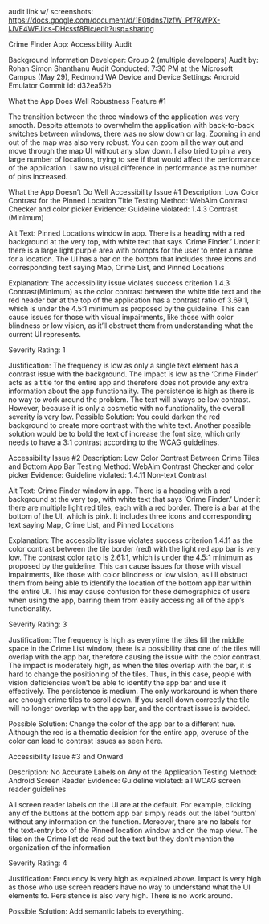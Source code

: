 audit link w/ screenshots: https://docs.google.com/document/d/1E0tidns7lzfW_Pf7RWPX-lJVE4WFJics-DHcssf8Bic/edit?usp=sharing

Crime Finder App: Accessibility Audit

Background Information
Developer: Group 2 (multiple developers)
Audit by: Rohan Simon Shanthanu 
Audit Conducted: 7:30 PM at the Microsoft Campus (May 29), Redmond WA
Device and Device Settings: Android Emulator 
Commit id: d32ea52b


What the App Does Well
Robustness Feature #1

The transition between the three windows of the application was very smooth. Despite attempts to overwhelm the application with back-to-back switches between windows, there was no slow down or lag. Zooming in and out of the map was also very robust. You can zoom all the way out and move through the map UI without any slow down. I also tried to pin a very large number of locations, trying to see if that would affect the performance of the application. I saw no visual difference in performance as the number of pins increased.


What the App Doesn’t Do Well
Accessibility Issue #1
Description:  Low Color Contrast for the Pinned Location Title
Testing Method: WebAim Contrast Checker and color picker
Evidence: Guideline violated: 1.4.3 Contrast (Minimum)

Alt Text: Pinned Locations window in app. There is a heading with a red background at the very top, with white text that says ‘Crime Finder.’ Under it there is a large light purple area with prompts for the user to enter a name for a location. The UI has a bar on the bottom that includes three icons and corresponding text saying Map, Crime List, and Pinned Locations

Explanation: The accessibility issue violates success criterion 1.4.3 Contrast(Minimum) as the color contrast between the white title text and the red header bar at the top of the application has a contrast ratio of 3.69:1, which is under the 4.5:1 minimum as proposed by the guideline. This can cause issues for those with visual impairments, like those with color blindness or low vision, as it’ll obstruct them from understanding what the current UI represents.

Severity Rating: 1

Justification:
The frequency is low as only a single text element has a contrast issue with the background. The impact is low as the ‘Crime Finder’ acts as a title for the entire app and therefore does not provide any extra information about the app functionality. The persistence is high as there is no way to work around the problem. The text will always be low contrast. However, because it is only a cosmetic with no functionality, the overall severity is very low. 
Possible Solution: You could darken the red background to create more contrast with the white text. Another possible solution would be to bold the text of increase the font size, which only needs to have a 3:1 contrast according to the WCAG guidelines.


Accessibility Issue #2
Description:  Low Color Contrast Between Crime Tiles and Bottom App Bar
Testing Method: WebAim Contrast Checker and color picker
Evidence: Guideline violated: 1.4.11 Non-text Contrast


Alt Text: Crime Finder window in app. There is a heading with a red background at the very top, with white text that says ‘Crime Finder.’ Under it there are multiple light red tiles, each with a red border. There is a bar at the bottom of the UI, which is pink. It includes three icons and corresponding text saying Map, Crime List, and Pinned Locations

Explanation: The accessibility issue violates success criterion 1.4.11 as the color contrast between the tile border (red) with the light red app bar is very low. The contrast color ratio is 2.61:1, which is under the 4.5:1 minimum as proposed by the guideline. This can cause issues for those with visual impairments, like those with color blindness or low vision, as i ll obstruct them from being able to identify the location of the bottom app bar within the entire UI. This may cause confusion for these demographics of users when using the app, barring them from easily accessing all of the app’s functionality.

Severity Rating: 3

Justification: The frequency is high as everytime the tiles fill the middle space in the Crime List window, there is a possibility that one of the tiles will overlap with the app bar, therefore causing the issue with the color contrast. The impact is moderately high, as when the tiles overlap with the bar, it is hard to change the positioning of the tiles. Thus, in this case, people with vision deficiencies won’t be able to identify the app bar and use it effectively. The persistence is medium. The only workaround is when there are enough crime tiles to scroll down. If you scroll down correctly the tile will no longer overlap with the app bar, and the contrast issue is avoided. 

Possible Solution: Change the color of the app bar to a different hue. Although the red is a thematic decision for the entire app, overuse of the color can lead to contrast issues as seen here. 

Accessibility Issue #3 and Onward

Description:  No Accurate Labels on Any of the Application
Testing Method: Android Screen Reader
Evidence: Guideline violated: all WCAG screen reader guidelines

All screen reader labels on the UI are at the default. For example, clicking any of the buttons at the bottom app bar simply reads out the label ‘button’ without any information on the function. Moreover, there are no labels for the text-entry box of the Pinned location window and on the map view. The tiles on the Crime list do read out the text but they don’t mention the organization of the information

Severity Rating: 4

Justification: Frequency is very high as explained above. Impact is very high as those who use screen readers have no way to understand what the UI elements fo. Persistence is also very high. There is no work around.

Possible Solution: Add semantic labels to everything. 





